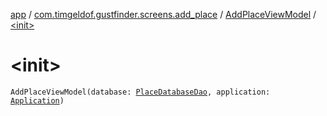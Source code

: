 [app](../../index.md) / [com.timgeldof.gustfinder.screens.add_place](../index.md) / [AddPlaceViewModel](index.md) / [&lt;init&gt;](./-init-.md)

# &lt;init&gt;

`AddPlaceViewModel(database: `[`PlaceDatabaseDao`](../../com.timgeldof.gustfinder.database/-place-database-dao/index.md)`, application: `[`Application`](https://developer.android.com/reference/android/app/Application.html)`)`